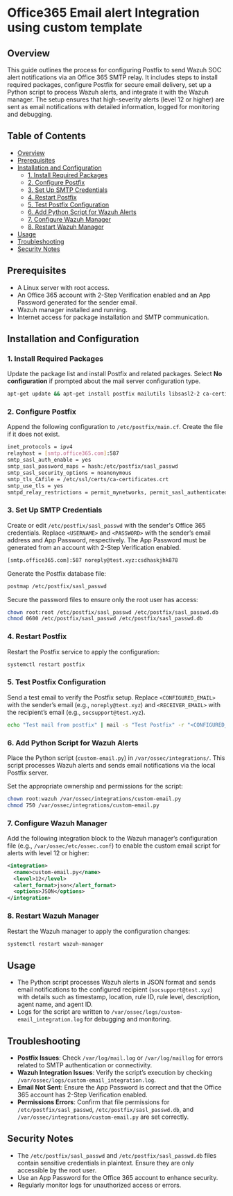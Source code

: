 # Office365 Email alert Integration using custom template

## Overview

This guide outlines the process for configuring Postfix to send Wazuh SOC alert notifications via an Office 365 SMTP relay. It includes steps to install required packages, configure Postfix for secure email delivery, set up a Python script to process Wazuh alerts, and integrate it with the Wazuh manager. The setup ensures that high-severity alerts (level 12 or higher) are sent as email notifications with detailed information, logged for monitoring and debugging.

## Table of Contents

- [Overview](#overview)
- [Prerequisites](#prerequisites)
- [Installation and Configuration](#installation-and-configuration)
  - [1. Install Required Packages](#1-install-required-packages)
  - [2. Configure Postfix](#2-configure-postfix)
  - [3. Set Up SMTP Credentials](#3-set-up-smtp-credentials)
  - [4. Restart Postfix](#4-restart-postfix)
  - [5. Test Postfix Configuration](#5-test-postfix-configuration)
  - [6. Add Python Script for Wazuh Alerts](#6-add-python-script-for-wazuh-alerts)
  - [7. Configure Wazuh Manager](#7-configure-wazuh-manager)
  - [8. Restart Wazuh Manager](#8-restart-wazuh-manager)
- [Usage](#usage)
- [Troubleshooting](#troubleshooting)
- [Security Notes](#security-notes)

## Prerequisites

- A Linux server with root access.
- An Office 365 account with 2-Step Verification enabled and an App Password generated for the sender email.
- Wazuh manager installed and running.
- Internet access for package installation and SMTP communication.

## Installation and Configuration

### 1. Install Required Packages

Update the package list and install Postfix and related packages. Select **No configuration** if prompted about the mail server configuration type.

```bash
apt-get update && apt-get install postfix mailutils libsasl2-2 ca-certificates libsasl2-modules
```

### 2. Configure Postfix

Append the following configuration to `/etc/postfix/main.cf`. Create the file if it does not exist.

```bash
inet_protocols = ipv4
relayhost = [smtp.office365.com]:587
smtp_sasl_auth_enable = yes
smtp_sasl_password_maps = hash:/etc/postfix/sasl_passwd
smtp_sasl_security_options = noanonymous
smtp_tls_CAfile = /etc/ssl/certs/ca-certificates.crt
smtp_use_tls = yes
smtpd_relay_restrictions = permit_mynetworks, permit_sasl_authenticated, defer_unauth_destination
```

### 3. Set Up SMTP Credentials

Create or edit `/etc/postfix/sasl_passwd` with the sender's Office 365 credentials. Replace `<USERNAME>` and `<PASSWORD>` with the sender’s email address and App Password, respectively. The App Password must be generated from an account with 2-Step Verification enabled.

```bash
[smtp.office365.com]:587 noreply@test.xyz:csdhaskjhk878
```

Generate the Postfix database file:

```bash
postmap /etc/postfix/sasl_passwd
```

Secure the password files to ensure only the root user has access:

```bash
chown root:root /etc/postfix/sasl_passwd /etc/postfix/sasl_passwd.db
chmod 0600 /etc/postfix/sasl_passwd /etc/postfix/sasl_passwd.db
```

### 4. Restart Postfix

Restart the Postfix service to apply the configuration:

```bash
systemctl restart postfix
```

### 5. Test Postfix Configuration

Send a test email to verify the Postfix setup. Replace `<CONFIGURED_EMAIL>` with the sender’s email (e.g., `noreply@test.xyz`) and `<RECEIVER_EMAIL>` with the recipient’s email (e.g., `socsupport@test.xyz`).

```bash
echo "Test mail from postfix" | mail -s "Test Postfix" -r "<CONFIGURED_EMAIL>" <RECEIVER_EMAIL>
```

### 6. Add Python Script for Wazuh Alerts

Place the Python script (`custom-email.py`) in `/var/ossec/integrations/`. This script processes Wazuh alerts and sends email notifications via the local Postfix server.

Set the appropriate ownership and permissions for the script:

```bash
chown root:wazuh /var/ossec/integrations/custom-email.py
chmod 750 /var/ossec/integrations/custom-email.py
```

### 7. Configure Wazuh Manager

Add the following integration block to the Wazuh manager’s configuration file (e.g., `/var/ossec/etc/ossec.conf`) to enable the custom email script for alerts with level 12 or higher:

```xml
<integration>
  <name>custom-email.py</name>
  <level>12</level>
  <alert_format>json</alert_format>
  <options>JSON</options>
</integration>
```

### 8. Restart Wazuh Manager

Restart the Wazuh manager to apply the configuration changes:

```bash
systemctl restart wazuh-manager
```

## Usage

- The Python script processes Wazuh alerts in JSON format and sends email notifications to the configured recipient (`socsupport@test.xyz`) with details such as timestamp, location, rule ID, rule level, description, agent name, and agent ID.
- Logs for the script are written to `/var/ossec/logs/custom-email_integration.log` for debugging and monitoring.

## Troubleshooting

- **Postfix Issues**: Check `/var/log/mail.log` or `/var/log/maillog` for errors related to SMTP authentication or connectivity.
- **Wazuh Integration Issues**: Verify the script’s execution by checking `/var/ossec/logs/custom-email_integration.log`.
- **Email Not Sent**: Ensure the App Password is correct and that the Office 365 account has 2-Step Verification enabled.
- **Permissions Errors**: Confirm that file permissions for `/etc/postfix/sasl_passwd`, `/etc/postfix/sasl_passwd.db`, and `/var/ossec/integrations/custom-email.py` are set correctly.

## Security Notes

- The `/etc/postfix/sasl_passwd` and `/etc/postfix/sasl_passwd.db` files contain sensitive credentials in plaintext. Ensure they are only accessible by the root user.
- Use an App Password for the Office 365 account to enhance security.
- Regularly monitor logs for unauthorized access or errors.

